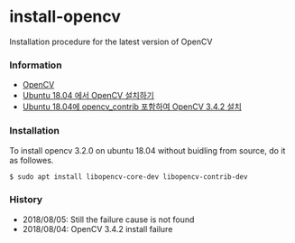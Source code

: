 # install-opencv

Installation procedure for the latest version of OpenCV


### Information

- [OpenCV](https://opencv.org/)
- [Ubuntu 18.04 에서 OpenCV 설치하기](http://kkokkal.tistory.com/1328)
- [Ubuntu 18.04에 opencv_contrib 포함하여 OpenCV 3.4.2 설치](http://webnautes.tistory.com/1186)


### Installation

To install opencv 3.2.0 on ubuntu 18.04 without buidling from source, do it as followes.

```sh
$ sudo apt install libopencv-core-dev libopencv-contrib-dev
```


### History

- 2018/08/05: Still the failure cause is not found
- 2018/08/04: OpenCV 3.4.2 install failure

